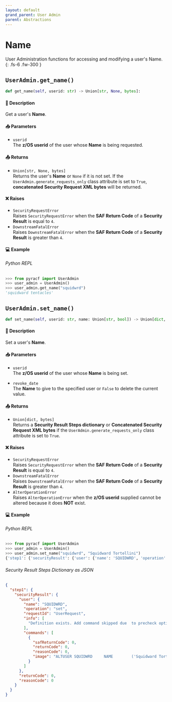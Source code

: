 ```yaml
---
layout: default
grand_parent: User Admin
parent: Abstractions
---
```


# Name

User Administration functions for accessing and modifying a user's Name. 
{: .fs-6 .fw-300 }

## `UserAdmin.get_name()`

```python
def get_name(self, userid: str) -> Union[str, None, bytes]:
```

#### 📄 Description

Get a user's **Name**.

#### 📥 Parameters
* `userid`<br>
  The **z/OS userid** of the user whose **Name** is being requested.

#### 📤 Returns
* `Union[str, None, bytes]`<br>
  Returns the user's **Name** or `None` if it is not set. If the `UserAdmin.generate_requests_only` class attribute is set to `True`, **concatenated Security Request XML bytes** will be returned.

#### ❌ Raises
* `SecurityRequestError`<br>
  Raises `SecurityRequestError` when the **SAF Return Code** of a **Security Result** is equal to `4`.
* `DownstreamFatalError`<br>
  Raises `DownstreamFatalError` when the **SAF Return Code** of a **Security Result** is greater than `4`.

#### 💻 Example

###### Python REPL
```python
>>> from pyracf import UserAdmin
>>> user_admin = UserAdmin()
>>> user_admin.get_name("squidwrd")
'squidward tentacles'
```

## `UserAdmin.set_name()`

```python
def set_name(self, userid: str, name: Union[str, bool]) -> Union[dict, bytes]:
```

#### 📄 Description

Set a user's **Name**.

#### 📥 Parameters
* `userid`<br>
  The **z/OS userid** of the user whose **Name** is being set.

* `revoke_date`<br>
  The **Name** to give to the specified user or `False` to delete the current value.

#### 📤 Returns
* `Union[dict, bytes]`<br>
  Returns a **Security Result Steps dictionary** or **Concatenated Security Request XML bytes** if the `UserAdmin.generate_requests_only` class attribute is set to `True`.

#### ❌ Raises
* `SecurityRequestError`<br>
  Raises `SecurityRequestError` when the **SAF Return Code** of a **Security Result** is equal to `4`.
* `DownstreamFatalError`<br>
  Raises `DownstreamFatalError` when the **SAF Return Code** of a **Security Result** is greater than `4`.
* `AlterOperationError`<br>
  Raises `AlterOperationError` when the **z/OS userid** supplied cannot be altered because it does **NOT** exist.

#### 💻 Example

###### Python REPL
```python
>>> from pyracf import UserAdmin
>>> user_admin = UserAdmin()
>>> user_admin.set_name("squidwrd", "Squidward Tortellini")
{'step1': {'securityResult': {'user': {'name': 'SQUIDWRD', 'operation': 'set', 'requestId': 'UserRequest', 'info': ['Definition exists. Add command skipped due  to precheck option'], 'commands': [{'safReturnCode': 0, 'returnCode': 0, 'reasonCode': 0, 'image': "ALTUSER SQUIDWRD     NAME        ('Squidward Tortellini')"}]}, 'returnCode': 0, 'reasonCode': 0, 'runningUserid': 'testuser'}}}
```

###### Security Result Steps Dictionary as JSON
```json
{
  "step1": {
    "securityResult": {
      "user": {
        "name": "SQUIDWRD",
        "operation": "set",
        "requestId": "UserRequest",
        "info": [
          "Definition exists. Add command skipped due  to precheck option"
        ],
        "commands": [
          {
            "safReturnCode": 0,
            "returnCode": 0,
            "reasonCode": 0,
            "image": "ALTUSER SQUIDWRD     NAME        ('Squidward Tortellini')"
          }
        ]
      },
      "returnCode": 0,
      "reasonCode": 0
    }
  }
}
```